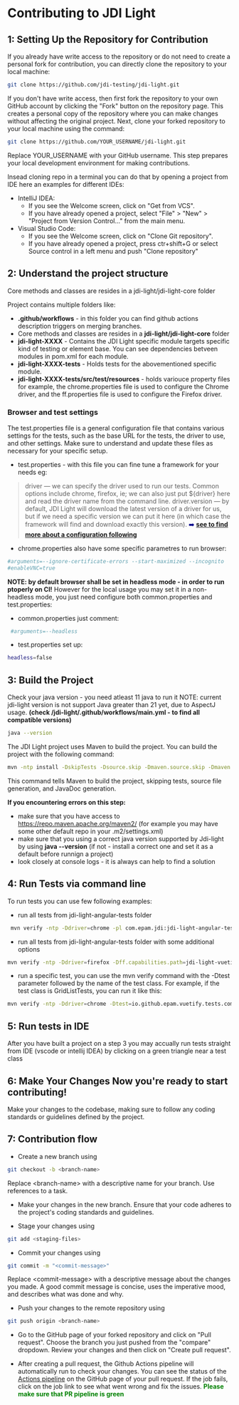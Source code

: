 # Contributing to JDI Light

## 1: Setting Up the Repository for Contribution
If you already have write access to the repository or do not need to create a personal fork for contribution, you can directly clone the repository to your local machine: 
``` bash
git clone https://github.com/jdi-testing/jdi-light.git
```
If you don't have write access, then first fork the repository to your own GitHub account by clicking the "Fork" button on the repository page. This creates a personal copy of the repository where you can make changes without affecting the original project. Next, clone your forked repository to your local machine using the command:

``` bash
git clone https://github.com/YOUR_USERNAME/jdi-light.git
```

Replace YOUR_USERNAME with your GitHub username. This step prepares your local development environment for making contributions.

Insead cloning repo in a terminal you can do that by opening a project from IDE here an examples for different IDEs:

- IntelliJ IDEA:
    - If you see the Welcome screen, click on "Get from VCS".
    - If you have already opened a project, select "File" > "New" > "Project from Version Control..." from the main menu.
- Visual Studio Code:
    - If you see the Welcome screen, click on "Clone Git repository".
    - If you have already opened a project, press ctr+shift+G or select Source control in a left menu and push "Clone repository"


## 2: Understand the project structure 

Core methods and classes are resides in a jdi-light/jdi-light-core folder

Project contains multiple folders like:
- **.github/workflows** - in this folder you can find github actions description triggers on merging branches.
- Core methods and classes are resides in a **jdi-light/jdi-light-core** folder
- **jdi-light-XXXX** - Contains the JDI Light specific module targets specific kind of testing or element base. You can see dependencies betveen modules in pom.xml for each module.
- **jdi-light-XXXX-tests** - Holds tests for the abovementioned specific module. 
- **jdi-light-XXXX-tests/src/test/resources** - holds variouce property files for example, the chrome.properties file is used to configure the Chrome driver, and the ff.properties file is used to configure the Firefox driver. 

### Browser and test settings

The test.properties file is a general configuration file that contains various settings for the tests, such as the base URL for the tests, the driver to use, and other settings. Make sure to understand and update these files as necessary for your specific setup.
- test.properties - with this file you can fine tune a framework for your needs eg:

> driver — we can specify the driver used to run our tests. Common options include chrome, firefox, ie; we can also just put ${driver} here and read the driver name from the command line.
driver.version — by default, JDI Light will download the latest version of a driver for us, but if we need a specific version we can put it here (in which case the framework will find and download exactly this version). <span style="color:darkblue">➡️ **[see to find more about a configuration following](https://jdi-docs.github.io/jdi-light/?java#configuration)**</span> 

- chrome.properties also have some specific parametres to run browser:
``` bash
#arguments=--ignore-certificate-errors --start-maximized --incognito
#enableVNC=true
```

**NOTE: by default browser shall be set in headless mode - in order to run ptoperly on CI!** However for the local usage you may set it in a non-headless mode, you just need configure both common.properties and test.properties:
- common.properties just comment:
``` bash
 #arguments=--headless
```
- test.properties set up:
``` bash
headless=false
``` 


## 3: Build the Project 

Check your java version - you need atleast 11 java to run it 
NOTE: current jdi-light version is not support Java greater than 21 yet, due to AspectJ usage.
**(check /jdi-light/.github/workflows/main.yml - to find all compatible versions)**
``` bash
java --version
```

The JDI Light project uses Maven to build the project. You can build the project with the following command: 
``` bash
mvn -ntp install -DskipTests -Dsource.skip -Dmaven.source.skip -Dmaven.javadoc.skip=true 
```
This command tells Maven to build the project, skipping tests, source file generation, and JavaDoc generation.

**If you encountering errors on this step:**
- make sure that you have access to https://repo.maven.apache.org/maven2/ (for example you may have some 
other default repo in your .m2/settings.xml)
- make sure that you using a correct java version supported by Jdi-light by using **java --version** (if not - install a correct one and set it as a default before runnign a project)
- look closely at console logs - it is always can help to find a solution

## 4: Run Tests via command line

To run tests you can use few following examples:
- run all tests from jdi-light-angular-tests folder
``` bash
 mvn verify -ntp -Ddriver=chrome -pl com.epam.jdi:jdi-light-angular-tests
```  
- run all tests from jdi-light-angular-tests folder with some additional options
``` bash 
mvn verify -ntp -Ddriver=firefox -Dff.capabilities.path=jdi-light-vuetify-tests/src/test/resources/ff.properties -pl com.epam.jdi:jdi-light-vuetify-tests --fail-at-end
```
- run a specific test, you can use the mvn verify command with the -Dtest parameter followed by the name of the test class. For example, if the test class is GridListTests, you can run it like this: 
``` bash 
mvn verify -ntp -Ddriver=chrome -Dtest=io.github.epam.vuetify.tests.composite.FormsTests -pl com.epam.jdi:jdi-light-vuetify-tests --fail-at-end
```

## 5: Run tests in IDE 
After you have built a project on a step 3 you may accually run tests straight from IDE (vscode or intellij IDEA) by clicking on a green triangle near a test class


## 6: Make Your Changes Now you're ready to start contributing! 
Make your changes to the codebase, making sure to follow any coding standards or guidelines defined by the project.

## 7: Contribution flow

 - Create a new branch using 
 ``` bash 
 git checkout -b <branch-name>
 ```
 Replace \<branch-name> with a descriptive name for your branch. Use references to a task.

- Make your changes in the new branch. Ensure that your code adheres to the project's coding standards and guidelines.

- Stage your changes using 
``` bash 
git add <staging-files>
``` 

- Commit your changes using 
``` bash 
git commit -m "<commit-message>"
``` 
 Replace \<commit-message> with a descriptive message about the changes you made. A good commit message is concise, uses the imperative mood, and describes what was done and why.

- Push your changes to the remote repository using 
``` bash 
git push origin <branch-name>
``` 

- Go to the GitHub page of your forked repository and click on "Pull request".
Choose the branch you just pushed from the "compare" dropdown.
Review your changes and then click on "Create pull request".

- After creating a pull request, the Github Actions pipeline will automatically run to check your changes.
You can see the status of the [Actions pipeline](https://github.com/jdi-testing/jdi-light/actions) on the GitHub page of your pull request. If the job fails, click on the job link to see what went wrong and fix the issues. <span style="color:green">**Please make sure that PR pipeline is green**</span>